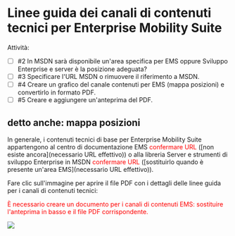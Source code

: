 <properties pageTitle="Linee guida dei canali di contenuti tecnici per EMS" description="Descrive i canali di contenuti Microsoft che i dipendenti, i partner e i collaboratori della comunità possono usare per la pubblicazione di contenuti tecnici per Enterprise Mobility Suite." metaKeywords="" services="" solutions="" documentationCenter="" authors="v-jocgar" videoId="" scriptId="" manager="robmazz" />

<tags ms.service="contributor-guide" ms.devlang="" ms.topic="article" ms.tgt_pltfrm="" ms.workload="" ms.date="02/24/2016" ms.author="v-jocgar" />

# Linee guida dei canali di contenuti tecnici per Enterprise Mobility Suite
Attività:
- [ ] #2 In MSDN sarà disponibile un'area specifica per EMS oppure Sviluppo Enterprise e server è la posizione adeguata? 
- [ ] #3 Specificare l'URL MSDN o rimuovere il riferimento a MSDN.  
- [ ] #4 Creare un grafico del canale contenuti per EMS (mappa posizioni) e convertirlo in formato PDF.
- [ ] #5 Creare e aggiungere un'anteprima del PDF.

## detto anche: mappa posizioni
In generale, i contenuti tecnici di base per Enterprise Mobility Suite appartengono al centro di documentazione EMS <span style="color:red;">confermare URL</span> ([non esiste ancora](necessario URL effettivo)) o alla libreria Server e strumenti di sviluppo Enterprise in MSDN <span style="color:red;">confermare URL</span> ([sostituirlo quando è presente un'area EMS](necessario URL effettivo)). 

Fare clic sull'immagine per aprire il file PDF con i dettagli delle linee guida per i canali di contenuti tecnici:

<span style="color:red;">È necessario creare un documento per i canali di contenuti EMS: sostituire l'anteprima in basso e il file PDF corrispondente.</span>

  
[![](./media/content-channels-small.png)](./media/channel-guidance.pdf?raw=true)





<!--HONumber=Mar16_HO1-->


